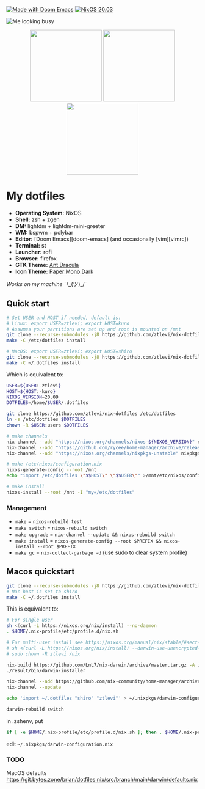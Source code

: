 [![Made with Doom Emacs](https://img.shields.io/badge/Made_with-Doom_Emacs-blueviolet.svg?style=flat-square&logo=GNU%20Emacs&logoColor=white)](https://github.com/hlissner/doom-emacs)
[![NixOS 20.03](https://img.shields.io/badge/NixOS-v20.03-blue.svg?style=flat-square&logo=NixOS&logoColor=white)](https://nixos.org)

![Me looking busy](/../screenshots/fluorescence/fakebusy.png?raw=true)

<p align="center">
<span><img src="/../screenshots/fluorescence/desktop.png?raw=true" height="188" /></span>
<span><img src="/../screenshots/fluorescence/rofi.png?raw=true" height="188" /></span>
<span><img src="/../screenshots/fluorescence/tiling.png?raw=true" height="188" /></span>
</p>

# My dotfiles

- **Operating System:** NixOS
- **Shell:** zsh + zgen
- **DM:** lightdm + lightdm-mini-greeter
- **WM:** bspwm + polybar
- **Editor:** [Doom Emacs][doom-emacs] (and occasionally [vim][vimrc])
- **Terminal:** st
- **Launcher:** rofi
- **Browser:** firefox
- **GTK Theme:** [Ant Dracula](https://github.com/EliverLara/Ant-Dracula)
- **Icon Theme:** [Paper Mono Dark](https://github.com/snwh/paper-icon-theme)

_Works on my machine_ ¯\\\_(ツ)\_/¯

## Quick start

```sh
# Set USER and HOST if needed, default is:
# Linux: export USER=ztlevi; export HOST=kuro
# Assumes your partitions are set up and root is mounted on /mnt
git clone --recurse-submodules -j8 https://github.com/ztlevi/nix-dotfiles /etc/dotfiles
make -C /etc/dotfiles install

# MacOS: export USER=ztlevi; export HOST=shiro
git clone --recurse-submodules -j8 https://github.com/ztlevi/nix-dotfiles ~/.dotfiles
make -C ~/.dotfiles install
```

Which is equivalent to:

```sh
USER=${USER:-ztlevi}
HOST=${HOST:-kuro}
NIXOS_VERSION=20.09
DOTFILES=/home/$USER/.dotfiles

git clone https://github.com/ztlevi/nix-dotfiles /etc/dotfiles
ln -s /etc/dotfiles $DOTFILES
chown -R $USER:users $DOTFILES

# make channels
nix-channel --add "https://nixos.org/channels/nixos-${NIXOS_VERSION}" nixos
nix-channel --add "https://github.com/rycee/home-manager/archive/release-${NIXOS_VERSION}.tar.gz" home-manager
nix-channel --add "https://nixos.org/channels/nixpkgs-unstable" nixpkgs-unstable

# make /etc/nixos/configuration.nix
nixos-generate-config --root /mnt
echo "import /etc/dotfiles \"$$HOST\" \"$$USER\"" >/mnt/etc/nixos/configuration.nix

# make install
nixos-install --root /mnt -I "my=/etc/dotfiles"
```

### Management

- `make` = `nixos-rebuild test`
- `make switch` = `nixos-rebuild switch`
- `make upgrade` = `nix-channel --update && nixos-rebuild switch`
- `make install` = `nixos-generate-config --root $PREFIX && nixos-install --root $PREFIX`
- `make gc` = `nix-collect-garbage -d` (use sudo to clear system profile)

## Macos quickstart

```sh
git clone --recurse-submodules -j8 https://github.com/ztlevi/nix-dotfiles ~/.dotfiles
# Mac host is set to shiro
make -C ~/.dotfiles install
```

This is equivalent to:

```sh
# For single user
sh <(curl -L https://nixos.org/nix/install) --no-daemon
. $HOME/.nix-profile/etc/profile.d/nix.sh

# For multi-user install see https://nixos.org/manual/nix/stable/#sect-multi-user-installation
# sh <(curl -L https://nixos.org/nix/install) --darwin-use-unencrypted-nix-store-volume
# sudo chown -R ztlevi /nix

nix-build https://github.com/LnL7/nix-darwin/archive/master.tar.gz -A installer
./result/bin/darwin-installer

nix-channel --add https://github.com/nix-community/home-manager/archive/master.tar.gz home-manager
nix-channel --update

echo 'import ~/.dotfiles "shiro" "ztlevi"' > ~/.nixpkgs/darwin-configuration.nix

darwin-rebuild switch
```

in .zshenv, put

```sh
if [ -e $HOME/.nix-profile/etc/profile.d/nix.sh ]; then . $HOME/.nix-profile/etc/profile.d/nix.sh; fi # added by Nix installer
```

edit `~/.nixpkgs/darwin-configuration.nix`

### TODO

MacOS defaults https://git.bytes.zone/brian/dotfiles.nix/src/branch/main/darwin/defaults.nix
